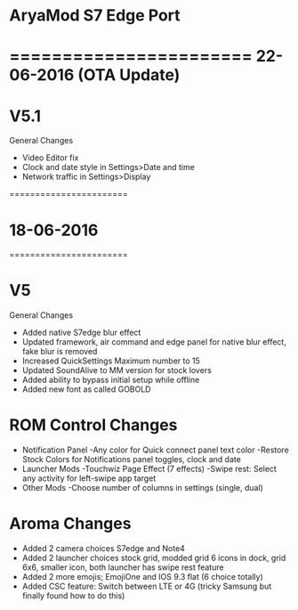 
# AryaMod S7 Edge Port

=======================
22-06-2016 (OTA Update) 
=======================

# V5.1
  General Changes
- Video Editor fix
- Clock and date style in Settings>Date and time
- Network traffic in Settings>Display

=======================
# 18-06-2016
=======================

# V5 
  General Changes
- Added native S7edge blur effect
- Updated framework, air command and edge panel for native blur effect, fake blur is removed
- Increased QuickSettings Maximum number to 15 
- Updated SoundAlive to MM version for stock lovers
- Added ability to bypass initial setup while offline 
- Added new font as called GOBOLD

# ROM Control Changes
- Notification Panel
        -Any color for Quick connect panel text color 
        -Restore Stock Colors for Notifications panel toggles, clock and date 
- Launcher Mods
        -Touchwiz Page Effect (7 effects)
        -Swipe rest: Select any activity for left-swipe app target 
- Other Mods
        -Choose number of columns in settings (single, dual)

# Aroma Changes
- Added 2 camera choices S7edge and Note4
- Added 2 launcher choices stock grid, modded grid 6 icons in dock, grid 6x6, smaller icon, both launcher has swipe rest feature  
- Added 2 more emojis; EmojiOne and IOS 9.3 flat (6 choice totally) 
- Added CSC feature: Switch between LTE or 4G (tricky Samsung but finally found how to do this)
